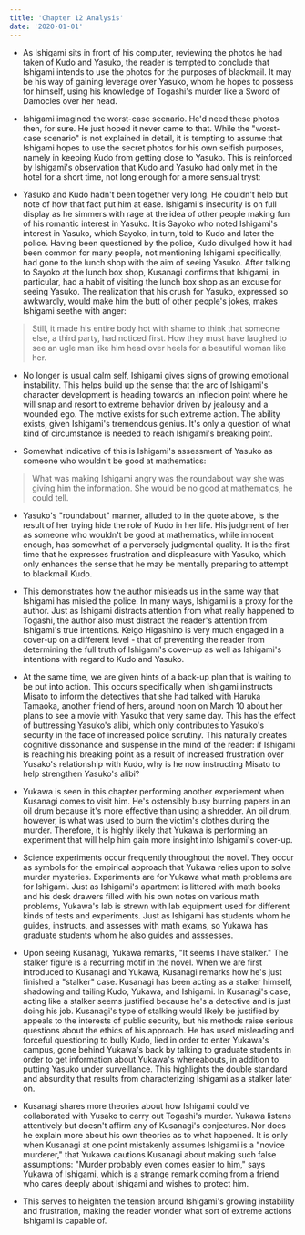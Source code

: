 ```yaml
---
title: 'Chapter 12 Analysis'
date: '2020-01-01'
---
```


- As Ishigami sits in front of his computer, reviewing the photos he had taken of Kudo and Yasuko, the reader is tempted to conclude that Ishigami intends to use the photos for the purposes of blackmail. It may be his way of gaining leverage over Yasuko, whom he hopes to possess for himself, using his knowledge of Togashi's murder like a Sword of Damocles over her head.

- Ishigami imagined the worst-case scenario. He'd need these photos then, for sure. He just hoped it never came to that.
While the "worst-case scenario" is not explained in detail, it is tempting to assume that Ishigami hopes to use the secret photos for his own selfish purposes, namely in keeping Kudo from getting close to Yasuko. This is reinforced by Ishigami's observation that Kudo and Yasuko had only met in the hotel for a short time, not long enough for a more sensual tryst:

- Yasuko and Kudo hadn't been together very long. He couldn't help but note of how that fact put him at ease.
Ishigami's insecurity is on full display as he simmers with rage at the idea of other people making fun of his romantic interest in Yasuko. It is Sayoko who noted Ishigami's interest in Yasuko, which Sayoko, in turn, told to Kudo and later the police. Having been questioned by the police, Kudo divulged how it had been common for many people, not mentioning Ishigami specifically, had gone to the lunch shop with the aim of seeing Yasuko. After talking to Sayoko at the lunch box shop, Kusanagi confirms that Ishigami, in particular, had a habit of visiting the lunch box shop as an excuse for seeing Yasuko. The realization that his crush for Yasuko, expressed so awkwardly, would make him the butt of other people's jokes, makes Ishigami seethe with anger:

> Still, it made his entire body hot with shame to think that someone else, a third party, had noticed first. How they must have laughed to see an ugle man like him head over heels for a beautiful woman like her.

- No longer is usual calm self, Ishigami gives signs of growing emotional instability. This helps build up the sense that the arc of Ishigami's character development is heading towards an inflecion point where he will snap and resort to extreme behavior driven by jealousy and a wounded ego. The motive exists for such extreme action. The ability exists, given Ishigami's tremendous genius. It's only a question of what kind of circumstance is needed to reach Ishigami's breaking point.

- Somewhat indicative of this is Ishigami's assessment of Yasuko as someone who wouldn't be good at mathematics:

> What was making Ishigami angry was the roundabout way she was giving him the information. She would be no good at mathematics, he could tell.

- Yasuko's "roundabout" manner, alluded to in the quote above, is the result of her trying hide the role of Kudo in her life. His judgment of her as someone who wouldn't be good at mathematics, while innocent enough, has somewhat of a perversely judgmental quality. It is the first time that he expresses frustration and displeasure with Yasuko, which only enhances the sense that he may be mentally preparing to attempt to blackmail Kudo.

- This demonstrates how the author misleads us in the same way that Ishigami has misled the police. In many ways, Ishigami is a proxy for the author. Just as Ishigami distracts attention from what really happened to Togashi, the author also must distract the reader's attention from Ishigami's true intentions. Keigo Higashino is very much engaged in a cover-up on a different level - that of preventing the reader from determining the full truth of Ishigami's cover-up as well as Ishigami's intentions with regard to Kudo and Yasuko.

- At the same time, we are given hints of a back-up plan that is waiting to be put into action. This occurs specifically when Ishigami instructs Misato to inform the detectives that she had talked with Haruka Tamaoka, another friend of hers, around noon on March 10 about her plans to see a movie with Yasuko that very same day. This has the effect of buttressing Yasuko's alibi, which only contributes to Yasuko's security in the face of increased police scrutiny. This naturally creates cognitive dissonance and suspense in the mind of the reader: if Ishigami is reaching his breaking point as a result of increased frustration over Yusako's relationship with Kudo, why is he now instructing Misato to help strengthen Yasuko's alibi?

- Yukawa is seen in this chapter performing another experiement when Kusanagi comes to visit him. He's ostensibly busy burning papers in an oil drum because it's more effective than using a shredder. An oil drum, however, is what was used to burn the victim's clothes during the murder. Therefore, it is highly likely that Yukawa is performing an experiment that will help him gain more insight into Ishigami's cover-up.

- Science experiments occur frequently throughout the novel. They occur as symbols for the empirical approach that Yukawa relies upon to solve murder mysteries. Experiments are for Yukawa what math problems are for Ishigami. Just as Ishigami's apartment is littered with math books and his desk drawers filled with his own notes on various math problems, Yukawa's lab is strewn with lab equipment used for different kinds of tests and experiments. Just as Ishigami has students whom he guides, instructs, and assesses with math exams, so Yukawa has graduate students whom he also guides and asssesses.

- Upon seeing Kusanagi, Yukawa remarks, "It seems I have stalker." The stalker figure is a recurring motif in the novel. When we are first introduced to Kusanagi and Yukawa, Kusanagi remarks how he's just finished a "stalker" case. Kusanagi has been acting as a stalker himself, shadowing and tailing Kudo, Yukawa, and Ishigami. In Kusanagi's case, acting like a stalker seems justified because he's a detective and is just doing his job. Kusanagi's type of stalking would likely be justified by appeals to the interests of public security, but his methods raise serious questions about the ethics of his approach. He has used misleading and forceful questioning to bully Kudo, lied in order to enter Yukawa's campus, gone behind Yukawa's back by talking to graduate students in order to get information about Yukawa's whereabouts, in addition to putting Yasuko under surveillance. This highlights the double standard and absurdity that results from characterizing Ishigami as a stalker later on.

- Kusanagi shares more theories about how Ishigami could've collaborated with Yusako to carry out Togashi's murder. Yukawa listens attentively but doesn't affirm any of Kusanagi's conjectures. Nor does he explain more about his own theories as to what happened. It is only when Kusanagi at one point mistakenly assumes Ishigami is a "novice murderer," that Yukawa cautions Kusanagi about making such false assumptions: "Murder probably even comes easier to him," says Yukawa of Ishigami, which is a strange remark coming from a friend who cares deeply about Ishigami and wishes to protect him.

- This serves to heighten the tension around Ishigami's growing instability and frustration, making the reader wonder what sort of extreme actions Ishigami is capable of.